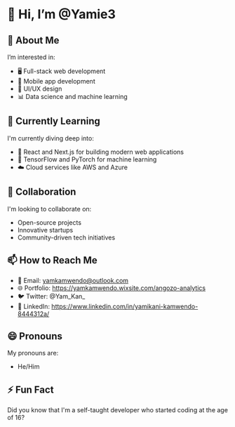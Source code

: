 # 👋 Hi, I’m @Yamie3

## 👀 About Me
I’m interested in:
- 🖥️ Full-stack web development
- 📱 Mobile app development
- 🎨 UI/UX design
- 📊 Data science and machine learning

## 🌱 Currently Learning
I'm currently diving deep into:
- 🚀 React and Next.js for building modern web applications
- 🧠 TensorFlow and PyTorch for machine learning
- ☁️ Cloud services like AWS and Azure

## 💞️ Collaboration
I'm looking to collaborate on:
- Open-source projects
- Innovative startups
- Community-driven tech initiatives

## 📫 How to Reach Me
- 📧 Email: 		yamkamwendo@outlook.com
- 🌐 Portfolio: 	https://yamkamwendo.wixsite.com/angozo-analytics
- 🐦 Twitter: 		@Yam_Kan_
- 💼 LinkedIn: 		https://www.linkedin.com/in/yamikani-kamwendo-8444312a/

## 😄 Pronouns
My pronouns are:
- He/Him

## ⚡ Fun Fact
Did you know that I'm a self-taught developer who started coding at the age of 16?


<!---
Yamie3/Yamie3 is a ✨ special ✨ repository because its `README.md` (this file) appears on your GitHub profile.
You can click the Preview link to take a look at your changes.
--->
